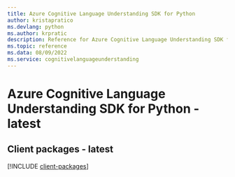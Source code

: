 ```yaml
---
title: Azure Cognitive Language Understanding SDK for Python
author: kristapratico
ms.devlang: python
ms.author: krpratic
description: Reference for Azure Cognitive Language Understanding SDK for Python
ms.topic: reference
ms.data: 08/09/2022
ms.service: cognitivelanguageunderstanding
---
```

# Azure Cognitive Language Understanding SDK for Python - latest

## Client packages - latest
[!INCLUDE [client-packages](cognitive-language-understanding-client-index.md)]